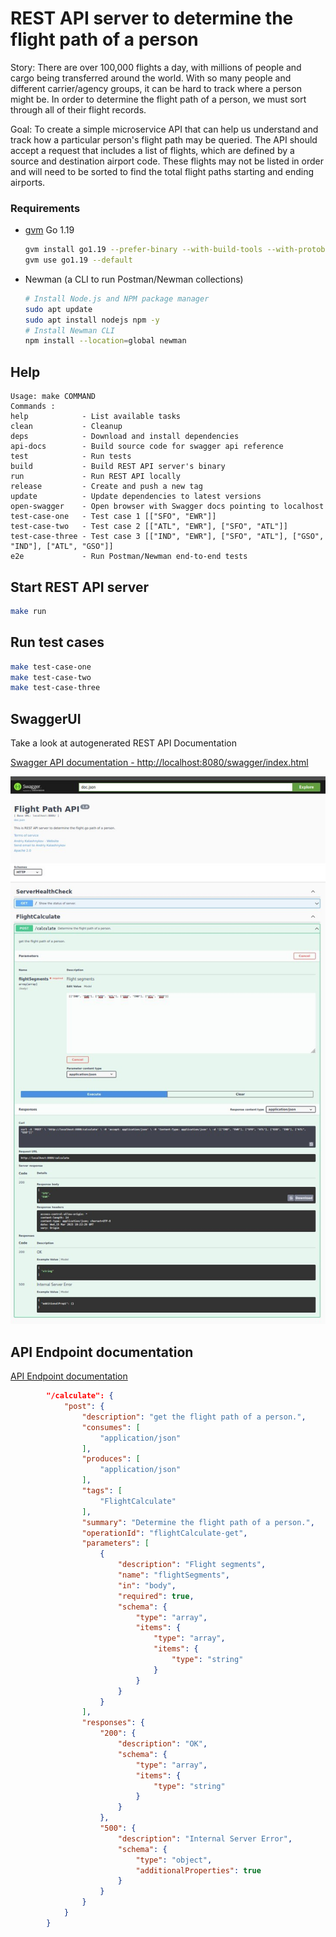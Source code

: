 # REST API server to determine the flight path of a person

Story: There are over 100,000 flights a day, with millions of people and cargo being transferred around the world. 
With so many people and different carrier/agency groups, it can be hard to track where a person might be. 
In order to determine the flight path of a person, we must sort through all of their flight records.

Goal: To create a simple microservice API that can help us understand and track how a particular person's flight path 
may be queried. The API should accept a request that includes a list of flights, which are defined by a source and 
destination airport code. These flights may not be listed in order and will need to be sorted to find the total 
flight paths starting and ending airports.

### Requirements

- [gvm](https://github.com/moovweb/gvm) Go 1.19
    ```bash
    gvm install go1.19 --prefer-binary --with-build-tools --with-protobuf
    gvm use go1.19 --default
    ```
- Newman (a CLI to run Postman/Newman collections)
  ```bash
  # Install Node.js and NPM package manager
  sudo apt update
  sudo apt install nodejs npm -y
  # Install Newman CLI
  npm install --location=global newman
  ```
## Help

```text
Usage: make COMMAND
Commands :
help            - List available tasks
clean           - Cleanup
deps            - Download and install dependencies
api-docs        - Build source code for swagger api reference
test            - Run tests
build           - Build REST API server's binary
run             - Run REST API locally
release         - Create and push a new tag
update          - Update dependencies to latest versions
open-swagger    - Open browser with Swagger docs pointing to localhost
test-case-one   - Test case 1 [["SFO", "EWR"]]
test-case-two   - Test case 2 [["ATL", "EWR"], ["SFO", "ATL"]]
test-case-three - Test case 3 [["IND", "EWR"], ["SFO", "ATL"], ["GSO", "IND"], ["ATL", "GSO"]]
e2e             - Run Postman/Newman end-to-end tests
```

## Start REST API server

```bash
make run
```

## Run test cases

```bash
make test-case-one
make test-case-two
make test-case-three
```

## SwaggerUI

Take a look at autogenerated REST API Documentation

[Swagger API documentation - http://localhost:8080/swagger/index.html](http://localhost:8080/swagger/index.html)

![Swagger API documentation](./img/swagger-api-doc.jpg)


## API Endpoint documentation

[API Endpoint documentation](./docs/swagger.json)

```json
        "/calculate": {
            "post": {
                "description": "get the flight path of a person.",
                "consumes": [
                    "application/json"
                ],
                "produces": [
                    "application/json"
                ],
                "tags": [
                    "FlightCalculate"
                ],
                "summary": "Determine the flight path of a person.",
                "operationId": "flightCalculate-get",
                "parameters": [
                    {
                        "description": "Flight segments",
                        "name": "flightSegments",
                        "in": "body",
                        "required": true,
                        "schema": {
                            "type": "array",
                            "items": {
                                "type": "array",
                                "items": {
                                    "type": "string"
                                }
                            }
                        }
                    }
                ],
                "responses": {
                    "200": {
                        "description": "OK",
                        "schema": {
                            "type": "array",
                            "items": {
                                "type": "string"
                            }
                        }
                    },
                    "500": {
                        "description": "Internal Server Error",
                        "schema": {
                            "type": "object",
                            "additionalProperties": true
                        }
                    }
                }
            }
        }
```
